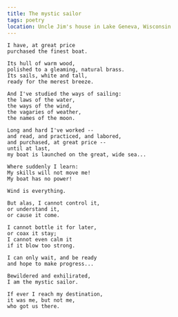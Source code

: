 ```yaml
---
title: The mystic sailor
tags: poetry
location: Uncle Jim's house in Lake Geneva, Wisconsin
---
```


    I have, at great price
    purchased the finest boat.

    Its hull of warm wood,
    polished to a gleaming, natural brass.
    Its sails, white and tall,
    ready for the merest breeze.

    And I've studied the ways of sailing:
    the laws of the water,
    the ways of the wind,
    the vagaries of weather,
    the names of the moon.

    Long and hard I've worked --
    and read, and practiced, and labored,
    and purchased, at great price --
    until at last,
    my boat is launched on the great, wide sea...

    Where suddenly I learn:
    My skills will not move me!
    My boat has no power!

    Wind is everything.

    But alas, I cannot control it,
    or understand it,
    or cause it come.

    I cannot bottle it for later,
    or coax it stay;
    I cannot even calm it
    if it blow too strong.

    I can only wait, and be ready
    and hope to make progress...

    Bewildered and exhilirated,
    I am the mystic sailor.

    If ever I reach my destination,
    it was me, but not me,
    who got us there.

